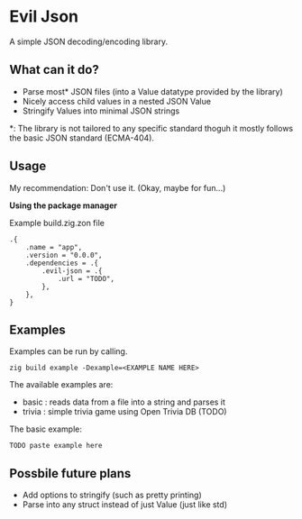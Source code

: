 # Evil Json

A simple JSON decoding/encoding library.

## What can it do?
- Parse most\* JSON files (into a Value datatype provided by the library)
- Nicely access child values in a nested JSON Value
- Stringify Values into minimal JSON strings

\*: The library is not tailored to any specific standard thoguh it mostly follows the basic JSON standard (ECMA-404).

## Usage

My recommendation: Don't use it. (Okay, maybe for fun...)

**Using the package manager**

Example build.zig.zon file
```zig
.{
    .name = "app",
    .version = "0.0.0",
    .dependencies = .{
        .evil-json = .{
            .url = "TODO",
        },
    },
}
```

## Examples

Examples can be run by calling.
```
zig build example -Dexample=<EXAMPLE NAME HERE>
```

The available examples are:
- basic : reads data from a file into a string and parses it
- trivia : simple trivia game using Open Trivia DB (TODO)

The basic example:
```zig
TODO paste example here
```

## Possbile future plans
- Add options to stringify (such as pretty printing)
- Parse into any struct instead of just Value (just like std)
